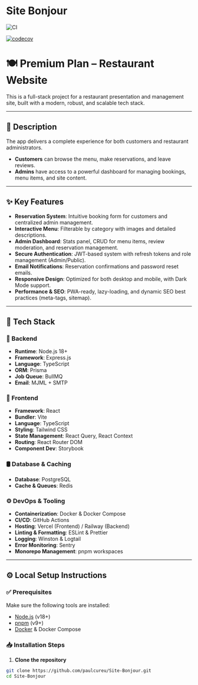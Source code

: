 # Site Bonjour

![CI](https://github.com/paulcureu/site-bonjour/actions/workflows/lint-test.yml/badge.svg)

[![codecov](https://codecov.io/gh/paulcureu/Site-Bonjour/branch/main/graph/badge.svg)](https://codecov.io/gh/paulcureu/Site-Bonjour)

# 🍽️ Premium Plan – Restaurant Website

This is a full-stack project for a restaurant presentation and management site, built with a modern, robust, and scalable tech stack.

---

## 📜 Description

The app delivers a complete experience for both customers and restaurant administrators.

- **Customers** can browse the menu, make reservations, and leave reviews.  
- **Admins** have access to a powerful dashboard for managing bookings, menu items, and site content.

---

## ✨ Key Features

- **Reservation System**: Intuitive booking form for customers and centralized admin management.  
- **Interactive Menu**: Filterable by category with images and detailed descriptions.  
- **Admin Dashboard**: Stats panel, CRUD for menu items, review moderation, and reservation management.  
- **Secure Authentication**: JWT-based system with refresh tokens and role management (Admin/Public).  
- **Email Notifications**: Reservation confirmations and password reset emails.  
- **Responsive Design**: Optimized for both desktop and mobile, with Dark Mode support.  
- **Performance & SEO**: PWA-ready, lazy-loading, and dynamic SEO best practices (meta-tags, sitemap).

---

## 🚀 Tech Stack

### 🔧 Backend

- **Runtime**: Node.js 18+  
- **Framework**: Express.js  
- **Language**: TypeScript  
- **ORM**: Prisma  
- **Job Queue**: BullMQ  
- **Email**: MJML + SMTP  

### 🎨 Frontend

- **Framework**: React  
- **Bundler**: Vite  
- **Language**: TypeScript  
- **Styling**: Tailwind CSS  
- **State Management**: React Query, React Context  
- **Routing**: React Router DOM  
- **Component Dev**: Storybook  

### 🛢️ Database & Caching

- **Database**: PostgreSQL  
- **Cache & Queues**: Redis  

### ⚙️ DevOps & Tooling

- **Containerization**: Docker & Docker Compose  
- **CI/CD**: GitHub Actions  
- **Hosting**: Vercel (Frontend) / Railway (Backend)  
- **Linting & Formatting**: ESLint & Prettier  
- **Logging**: Winston & Logtail  
- **Error Monitoring**: Sentry  
- **Monorepo Management**: pnpm workspaces  

---

## ⚙️ Local Setup Instructions

### ✅ Prerequisites

Make sure the following tools are installed:

- [Node.js](https://nodejs.org/) (v18+)
- [pnpm](https://pnpm.io/) (v9+)
- [Docker](https://www.docker.com/) & Docker Compose

### 📥 Installation Steps

1. **Clone the repository**

```bash
git clone https://github.com/paulcureu/Site-Bonjour.git
cd Site-Bonjour


